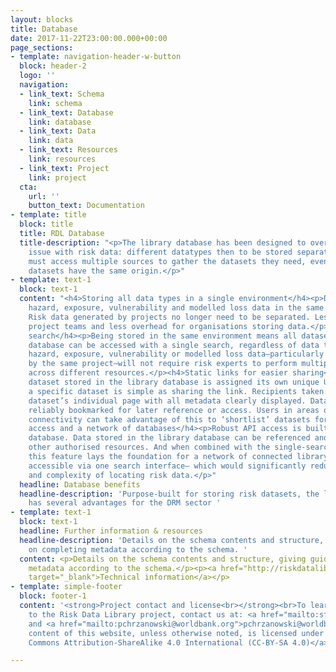```yaml
---
layout: blocks
title: Database
date: 2017-11-22T23:00:00.000+00:00
page_sections:
- template: navigation-header-w-button
  block: header-2
  logo: ''
  navigation:
  - link_text: Schema
    link: schema
  - link_text: Database
    link: database
  - link_text: Data
    link: data
  - link_text: Resources
    link: resources
  - link_text: Project
    link: project
  cta:
    url: ''
    button_text: Documentation
- template: title
  block: title
  title: RDL Database
  title-description: "<p>The library database has been designed to overcome a recurrent
    issue with risk data: different datatypes then to be stored separately. Risk experts
    must access multiple sources to gather the datasets they need, even when those
    datasets have the same origin.</p>"
- template: text-1
  block: text-1
  content: "<h4>Storing all data types in a single environment</h4><p>Database holds
    hazard, exposure, vulnerability and modelled loss data in the same environment.
    Risk data generated by projects no longer need to be separated. Less effort for
    project teams and less overhead for organisations storing data.</p><h4>Single
    search</h4><p>Being stored in the same environment means all dataset in the library
    database can be accessed with a single search, regardless of data type. Locating
    hazard, exposure, vulnerability or modelled loss data—particularly when produced
    by the same project—will not require risk experts to perform multiple searches
    across different resources.</p><h4>Static links for easier sharing</h4><p>Each
    dataset stored in the library database is assigned its own unique URL. Sharing
    a specific dataset is simple as sharing the link. Recipients taken directly to
    dataset’s individual page with all metadata clearly displayed. Datasets to be
    reliably bookmarked for later reference or access. Users in areas of low internet
    connectivity can take advantage of this to ‘shortlist’ datasets for later download.</p><h4>API
    access and a network of databases</h4><p>Robust API access is built into the Library
    database. Data stored in the library database can be referenced and accessed by
    other authorised resources. And when combined with the single-search functionality,
    this feature lays the foundation for a network of connected library databases—all
    accessible via one search interface— which would significantly reduce the time
    and complexity of locating risk data.</p>"
  headline: Database benefits
  headline-description: 'Purpose-built for storing risk datasets, the library database
    has several advantages for the DRM sector '
- template: text-1
  block: text-1
  headline: Further information & resources
  headline-description: 'Details on the schema contents and structure, giving guidance
    on completing metadata according to the schema. '
  content: <p>Details on the schema contents and structure, giving guidance on completing
    metadata according to the schema.</p><p><a href="http://riskdatalibrary.org/documentation"
    target="_blank">Technical information</a></p>
- template: simple-footer
  block: footer-1
  content: '<strong>Project contact and license<br></strong><br>To learn more or contribute
    to the Risk Data Library project, contact us at: <a href="mailto:sfraser@worldbank.org">sfraser@worldbank.org</a>
    and <a href="mailto:pchrzanowski@worldbank.org">pchrzanowski@worldbank.org</a><br><br>The
    content of this website, unless otherwise noted, is licensed under <a href="https://creativecommons.org/licenses/by-sa/4.0/legalcode">Creative
    Commons Attribution-ShareAlike 4.0 International (CC-BY-SA 4.0)</a>'

---
```

